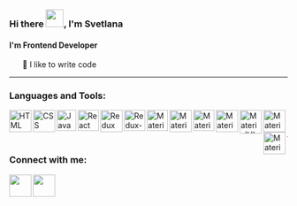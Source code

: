 <h3>Hi there <img src="https://github.com/blackcater/blackcater/raw/main/images/Hi.gif" height="32"/>, I'm Svetlana</h3>
<h4>I'm Frontend Developer</h4>
<ul dir="auto" type="none">
<li>🧡 I like to write code</li>
</ul>
<hr></hr>
<h3>Languages and Tools:</h3>

<p><img alt="HTML" align="left" height="40" src="https://upload.wikimedia.org/wikipedia/commons/thumb/6/61/HTML5_logo_and_wordmark.svg/1200px-HTML5_logo_and_wordmark.svg.png"</p>
  
<p><img alt="CSS" align="left" height="40" src="https://user-images.githubusercontent.com/92839518/172957815-d2a35301-75d6-46ab-b5c4-6b6128240dee.png" ></p>

<p><img alt="JavaScript" align="left" height="38" width="35" src="https://cdn-icons-png.flaticon.com/512/541/541509.png"></p>

<p><img alt="React" align="left" height="38" src="https://upload.wikimedia.org/wikipedia/commons/thumb/a/a7/React-icon.svg/1200px-React-icon.svg.png"></p>

<p><img alt="Redux" align="left" height="40" src="https://user-images.githubusercontent.com/92839518/172959761-f08a0abb-ba61-4692-bfac-95552d08e370.png"></p>

<p><img alt="Redux-Saga" align="left" height="38" src="https://redux-saga.js.org/img/Redux-Saga-Logo.png"></p>

<p><img alt="MaterialUI" align="left" height="38" src="https://user-images.githubusercontent.com/92839518/172960552-82318c14-8713-4b88-9eca-41ebcac54fed.png"></p>

<p><img alt="MaterialUI" align="left" height="40" src="https://catethysis.ru/wp-content/uploads/2013/09/nodejslogo.png"></p>

<p><img alt="MaterialUI" align="left" height="38" src="https://buttercms.com/static/images/tech_banners/ExpressJS.png"></p>

<p><img alt="MaterialUI" align="left" height="40" src="https://user-images.githubusercontent.com/92839518/172965183-8c170814-97a3-4c63-b3d9-c0a9aa4170f2.png"></p>

<p><img alt="MaterialUI" align="left" height="43" width="40" src="https://user-images.githubusercontent.com/92839518/172965345-e305dcf4-076d-4620-a6f4-d5b01269f745.png"></p>

<p><img alt="MaterialUI" align="left" height="40" src="https://user-images.githubusercontent.com/92839518/172965614-c2c3e2ad-fed3-4df8-9f1b-3ca4d7181f8e.jpeg"></p>

<p><img alt="MaterialUI" align="left" height="40" src="https://res.cloudinary.com/postman/image/upload/t_team_logo/v1629869194/team/2893aede23f01bfcbd2319326bc96a6ed0524eba759745ed6d73405a3a8b67a8"></p>



<br>
<br>

<hr></hr>


<h3>Connect with me:</h3>
<a name="user-content-telegram" href="https://t.me/svetalisya" rel="nofollow"><img align="left" width="40px" src="https://user-images.githubusercontent.com/92839518/172941685-4ff96c69-86c1-4860-8ddd-452b00574791.png"></a>
<a name="user-content-email" href="mailto:lisitsova1@gmail.com" target="_blank"><img align="left" width="40px" 
src="https://user-images.githubusercontent.com/92839518/172940822-c9292eaf-cfdd-4675-81e1-229a6ede37b0.png"></a>
<br>
<br>
<br>



<!--

**Shiianova-S/Shiianova-S** is a ✨ _special_ ✨ repository because its `README.md` (this file) appears on your GitHub profile.

Here are some ideas to get you started:

- 🔭 I’m currently working on ...
- 🌱 I’m currently learning ...
- 👯 I’m looking to collaborate on ...
- 🤔 I’m looking for help with ...


- 💬 Ask me about ...
- 📫 How to reach me: ...
- 😄 Pronouns: ...
- ⚡ Fun fact: ...
-->
